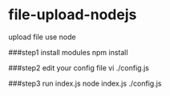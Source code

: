 # file-upload-nodejs

upload file use node

###step1 install modules
npm install

###step2 edit your config file 
vi ./config.js

###step3 run index.js
node index.js ./config.js
